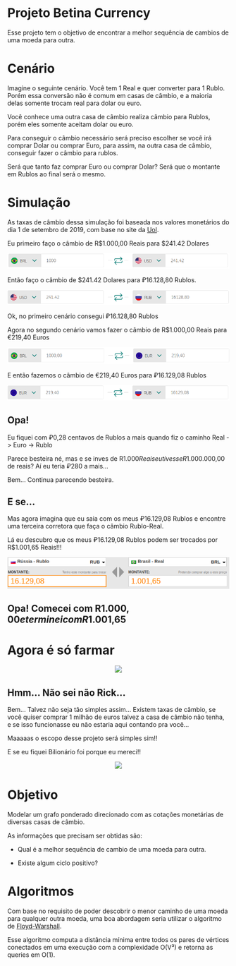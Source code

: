 # Projeto Betina Currency

Esse projeto tem o objetivo de encontrar a melhor 
sequência de cambios de uma moeda para outra.

# Cenário

Imagine o seguinte cenário. Você tem 1 Real e quer converter para 1 Rublo.
Porém essa conversão não é comum em casas de câmbio, e a maioria delas 
somente trocam real para dolar ou euro.

Você conhece uma outra casa de câmbio realiza câmbio para Rublos, porém eles 
somente aceitam dolar ou euro.

Para conseguir o câmbio necessário será preciso escolher se você irá comprar 
Dolar ou comprar Euro, para assim, na outra casa de câmbio, conseguir fazer 
o câmbio para rublos.

Será que tanto faz comprar Euro ou comprar Dolar? Será que o montante em 
Rublos ao final será o mesmo.

# Simulação

As taxas de câmbio dessa simulação foi baseada nos valores monetários do dia 1 de setembro de 2019, com base no site da [Uol](https://economia.uol.com.br/cotacoes/cambio/).

Eu primeiro faço o câmbio de R$1.000,00 Reais para $241.42 Dolares
<p align="center">
  <img src="imgs/real_to_dolar.png">
</p>

Então faço o câmbio de $241.42 Dolares para ‎₽16.128,80 Rublos.
<p align="center">
  <img src="imgs/dollar_to_rublo.png">
</p>

Ok, no primeiro cenário consegui ‎₽16.128,80 Rublos

Agora no segundo cenário vamos fazer o câmbio de 
R$1.000,00 Reais para €219,40 Euros
<p align="center">
  <img src="imgs/real_to_euro.png">
</p>

E então fazemos o câmbio de €219,40 Euros para ₽16.129,08 Rublos
<p align="center">
  <img src="imgs/euro_to_rublo.png">
</p>

## Opa! 

Eu fiquei com ₽0,28 centavos de Rublos a mais quando fiz o 
caminho Real -> Euro -> Rublo

Parece besteira né, mas e se inves de R$1.000 Reais eu 
tivesse R$1.000.000,00 de reais? Aí eu teria ₽280 a mais...

Bem... Continua parecendo besteira.

## E se...

Mas agora imagina que eu saia com os meus ₽16.129,08 Rublos
e encontre uma terceira corretora que faça o câmbio Rublo-Real.

Lá eu descubro que os meus ₽16.129,08 Rublos podem ser 
trocados por R$1.001,65 Reais!!!
<p align="center">
  <img src="imgs/rublo_to_real.png">
</p>

## Opa! Comecei com R$1.000,00 e terminei com R$1.001,65

# Agora é só farmar

<p align="center">
  <img src="https://media2.giphy.com/media/GNvWw0pDL6QRW/giphy.gif">
</p>

## Hmm... Não sei não Rick...

Bem... Talvez não seja tão simples assim... Existem taxas 
de câmbio, se você quiser comprar 1 milhão de euros talvez 
a casa de câmbio não tenha, e se isso funcionasse eu não 
estaria aqui contando pra você...

Maaaaas o escopo desse projeto será simples sim!!

E se eu fiquei Bilionário foi porque eu mereci!!

<p align="center">
  <img src="https://i.ytimg.com/vi/pDCYOlnTcdI/maxresdefault.jpg">
</p>

# Objetivo

Modelar um grafo ponderado direcionado com as cotações monetárias de diversas casas de câmbio.

As informações que precisam ser obtidas são:
    
* Qual é a melhor sequência de cambio de uma moeda para outra.

* Existe algum ciclo positivo?

# Algoritmos

Com base no requisito de poder descobrir o menor caminho 
de uma moeda para qualquer outra moeda, uma boa abordagem 
seria utilizar o algoritmo de [Floyd-Warshall](https://github.com/edsomjr/TEP/blob/master/Grafos/slides/SSP-3/SSP-3.pdf).

Esse algoritmo computa a distância mínima entre todos os 
pares de vértices conectados em uma execução com a 
complexidade O(V³) e retorna as queries em O(1).


